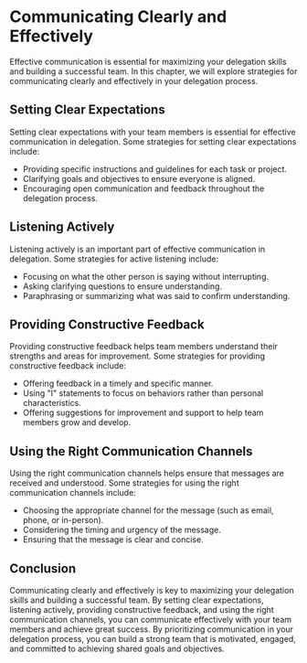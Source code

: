 Communicating Clearly and Effectively
===================================================================================

Effective communication is essential for maximizing your delegation skills and building a successful team. In this chapter, we will explore strategies for communicating clearly and effectively in your delegation process.

Setting Clear Expectations
--------------------------

Setting clear expectations with your team members is essential for effective communication in delegation. Some strategies for setting clear expectations include:

* Providing specific instructions and guidelines for each task or project.
* Clarifying goals and objectives to ensure everyone is aligned.
* Encouraging open communication and feedback throughout the delegation process.

Listening Actively
------------------

Listening actively is an important part of effective communication in delegation. Some strategies for active listening include:

* Focusing on what the other person is saying without interrupting.
* Asking clarifying questions to ensure understanding.
* Paraphrasing or summarizing what was said to confirm understanding.

Providing Constructive Feedback
-------------------------------

Providing constructive feedback helps team members understand their strengths and areas for improvement. Some strategies for providing constructive feedback include:

* Offering feedback in a timely and specific manner.
* Using "I" statements to focus on behaviors rather than personal characteristics.
* Offering suggestions for improvement and support to help team members grow and develop.

Using the Right Communication Channels
--------------------------------------

Using the right communication channels helps ensure that messages are received and understood. Some strategies for using the right communication channels include:

* Choosing the appropriate channel for the message (such as email, phone, or in-person).
* Considering the timing and urgency of the message.
* Ensuring that the message is clear and concise.

Conclusion
----------

Communicating clearly and effectively is key to maximizing your delegation skills and building a successful team. By setting clear expectations, listening actively, providing constructive feedback, and using the right communication channels, you can communicate effectively with your team members and achieve great success. By prioritizing communication in your delegation process, you can build a strong team that is motivated, engaged, and committed to achieving shared goals and objectives.
